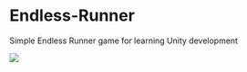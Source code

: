 # Endless-Runner

Simple Endless Runner game for learning Unity development

![](https://raw.github.com/HexTree/Endless-Runner/master/endlessrunner.png)

